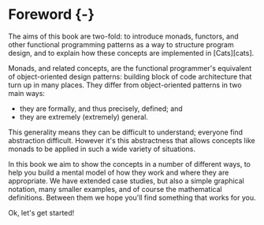 # Foreword {-}

The aims of this book are two-fold: to introduce monads, functors, and other functional programming patterns as a way to structure program design, and to explain how these concepts are implemented in [Cats][cats].

Monads, and related concepts, are the functional programmer's equivalent of object-oriented design patterns: building block of code architecture that turn up in many places. They differ from object-oriented patterns in two main ways:

- they are formally, and thus precisely, defined; and
- they are extremely (extremely) general.

This generality means they can be difficult to understand; everyone find abstraction difficult. However it's this abstractness that allows concepts like monads to be applied in such a wide variety of situations. 

In this book we aim to show the concepts in a number of different ways, to help you build a mental model of how they work and where they are appropriate. We have extended case studies, but also a simple graphical notation, many smaller examples, and of course the mathematical definitions. Between them we hope you'll find something that works for you.

Ok, let's get started!
